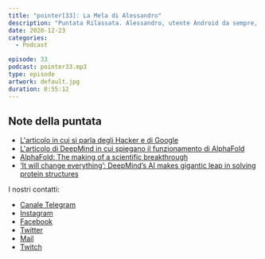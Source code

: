 ```yaml
---
title: "pointer[33]: La Mela di Alessandro"
description: "Puntata Rilassata. Alessandro, utente Android da sempre, prova Apple. Nella puntata ci racconta delle sue prime impressioni. Vi aggiorneremo anche riguardo a due significativi avvenimenti: l'outage di Google e AlphaFold di DeepMind."
date: 2020-12-23
categories:
  - Podcast

episode: 33
podcast: pointer33.mp3
type: episode
artwork: default.jpg
duration: 0:55:12
---
```


## Note della puntata

<!-- wp:list -->
<ul><li><a href="https://www.105.net/news/tutto-news/1276011/googledown-e-gli-hacker-lasciano-un-messaggio-agli-studenti-di-google-meet.html">L'articolo in cui si parla degli Hacker e di Google</a> </li><li><a href="https://deepmind.com/blog/article/alphafold-a-solution-to-a-50-year-old-grand-challenge-in-biology">L'articolo di DeepMind in cui spiegano il funzionamento di AlphaFold</a></li><li><a href="https://www.youtube.com/watch?v=gg7WjuFs8F4">AlphaFold: The making of a scientific breakthrough</a></li><li><a href="https://www.nature.com/articles/d41586-020-03348-4">‘It will change everything’: DeepMind’s AI makes gigantic leap in solving protein structures</a></li></ul>
<!-- /wp:list -->

I nostri contatti:

- [Canale Telegram](https://t.me/PointerPodcast)
- [Instagram](https://www.instagram.com/pointerpodcast/)
- [Facebook](https://www.facebook.com/pointerPodcast/)
- [Twitter](https://twitter.com/PointerPodcast)
- [Mail](info@pointerpodcast.it)
- [Twitch](https://www.twitch.tv/pointerpodcast)


